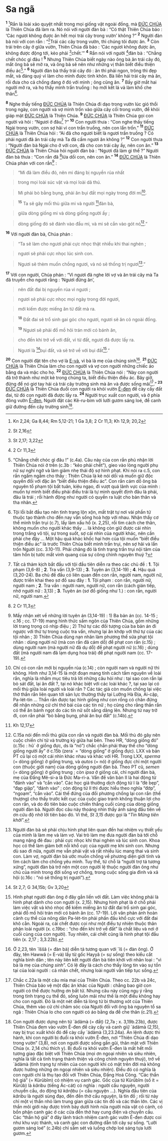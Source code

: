 # Sa ngã
<sup><b>1</b></sup> [^1*]Rắn là loài xảo quyệt nhất trong mọi giống vật ngoài đồng, mà [ĐỨC CHÚA]() là Thiên Chúa đã làm ra. Nó nói với người đàn bà : “Có thật Thiên Chúa bảo : ‘Các ngươi không được ăn hết mọi trái cây trong vườn’ không ?” <sup><b>2</b></sup> Người đàn bà nói với con rắn : “[^2*]Trái các cây trong vườn, thì chúng tôi được ăn. <sup><b>3</b></sup> Còn trái trên cây ở giữa vườn, Thiên Chúa đã bảo : ‘Các ngươi không được ăn, không được động tới, kẻo phải [^3*]chết.’” <sup><b>4</b></sup> Rắn nói với người [^4*]đàn bà : “Chẳng chết chóc gì đâu ! <sup><b>5</b></sup> Nhưng Thiên Chúa biết ngày nào ông bà ăn trái cây đó, mắt ông bà sẽ mở ra, và ông bà sẽ nên như những vị thần biết điều thiện điều ác[^1].” <sup><b>6</b></sup> Người đàn bà thấy trái cây đó : ăn thì phải ngon, trông thì đẹp mắt, và đáng quý vì làm cho mình được tinh khôn. Bà liền hái trái cây mà ăn, rồi đưa cho cả chồng đang ở đó với mình ; ông cũng ăn. <sup><b>7</b></sup> Bấy giờ mắt hai người mở ra, và họ thấy mình trần truồng : họ mới kết lá vả làm khố che thân[^2].

<sup><b>8</b></sup> Nghe thấy tiếng [ĐỨC CHÚA]() là Thiên Chúa đi dạo trong vườn lúc gió thổi trong ngày, con người và vợ mình trốn vào giữa cây cối trong vườn, để khỏi giáp mặt [ĐỨC CHÚA]() là Thiên Chúa. <sup><b>9</b></sup> [ĐỨC CHÚA]() là Thiên Chúa gọi con người và hỏi : “Ngươi ở đâu[^3] ?” <sup><b>10</b></sup> Con người thưa : “Con nghe thấy tiếng Ngài trong vườn, con sợ hãi vì con trần truồng, nên con lẩn trốn.” <sup><b>11</b></sup> [ĐỨC CHÚA]() là Thiên Chúa hỏi : “Ai đã cho ngươi biết là ngươi trần truồng ? Có phải ngươi đã ăn trái cây mà Ta đã cấm ngươi ăn không ?” <sup><b>12</b></sup> Con người thưa : “Người đàn bà Ngài cho ở với con, đã cho con trái cây ấy, nên con ăn.” <sup><b>13</b></sup> [ĐỨC CHÚA]() là Thiên Chúa hỏi người đàn bà : “Ngươi đã làm gì thế ?” Người đàn bà thưa : “Con rắn đã [^5*]lừa dối con, nên con ăn.” <sup><b>14</b></sup> [ĐỨC CHÚA]() là Thiên Chúa phán với con rắn[^4] :


> “Mi đã làm điều đó, nên mi đáng bị nguyền rủa nhất
>


> trong mọi loài súc vật và mọi loài dã thú.
>


> Mi phải bò bằng bụng, phải ăn bụi đất mọi ngày trong đời mi[^5].
>


> <sup><b>15</b></sup> Ta sẽ gây mối thù giữa mi và người [^6*]đàn bà,
>


> giữa dòng giống mi và dòng giống người ấy ;
>


> dòng giống đó sẽ đánh vào đầu mi, và mi sẽ cắn vào gót nó[^6].”
>

<sup><b>16</b></sup> Với người đàn bà, Chúa phán :


> “Ta sẽ làm cho ngươi phải cực nhọc thật nhiều khi thai nghén ;
>


> ngươi sẽ phải cực nhọc lúc sinh con.
>


> Ngươi sẽ thèm muốn chồng ngươi, và nó sẽ thống trị ngươi[^7].”
>

<sup><b>17</b></sup> Với con người, Chúa phán : “Vì ngươi đã nghe lời vợ và ăn trái cây mà Ta đã truyền cho ngươi rằng : ‘Ngươi đừng ăn’,


> nên đất đai bị nguyền rủa vì ngươi ;
>


> ngươi sẽ phải cực nhọc mọi ngày trong đời ngươi,
>


> mới kiếm được miếng ăn từ đất mà ra.
>


> <sup><b>18</b></sup> Đất đai sẽ trổ sinh gai góc cho ngươi, ngươi sẽ ăn cỏ ngoài đồng.
>


> <sup><b>19</b></sup> Ngươi sẽ phải đổ mồ hôi trán mới có bánh ăn,
>


> cho đến khi trở về với đất, vì từ đất, ngươi đã được lấy ra.
>


> Ngươi là [^7*]bụi đất, và sẽ trở về với bụi đất[^8].”
>

<sup><b>20</b></sup> Con người đặt tên cho vợ là [E-và](), vì bà là mẹ của chúng sinh[^9]. <sup><b>21</b></sup> [ĐỨC CHÚA]() là Thiên Chúa làm cho con người và vợ con người những chiếc áo bằng da và mặc cho họ. <sup><b>22</b></sup> [ĐỨC CHÚA]() là Thiên Chúa nói : “Này con người đã trở thành như một kẻ trong chúng ta, biết điều thiện điều ác. Bây giờ, đừng để nó giơ tay hái cả trái cây trường sinh mà ăn và được sống mãi[^10].” <sup><b>23</b></sup> [ĐỨC CHÚA]() là Thiên Chúa đuổi con người ra khỏi vườn [Ê-đen]() để cày cấy đất đai, từ đó con người đã được lấy ra. <sup><b>24</b></sup> Người trục xuất con người, và ở phía đông vườn [Ê-đen](), Người đặt các Kê-ru-bim với lưỡi gươm sáng loé, để canh giữ đường đến cây trường sinh[^11].

[^1]: “Chẳng chết chóc gì đâu !” (c.4a). Câu này của con rắn phủ nhận lời Thiên Chúa nói ở trên (c.3b : “kẻo phải chết”), gieo vào lòng người phụ nữ sự nghi ngờ và làm giảm nhẹ thái độ sợ hình phạt. Khi nói ra c.5, con rắn ngấm ngầm cho thấy : Thiên Chúa là kẻ nói dối và muốn giữ độc quyền đối với đặc ân “biết điều thiện điều ác”. Con rắn cám dỗ ông bà nguyên tổ phạm tội bất tuân, kiêu ngạo, đi vượt quá lãnh vực của mình : muốn tự mình biết điều phải điều trái là tự mình quyết định đâu là phải, đâu là trái ; rồi hành động như người có quyền ra luật cho bản thân và tha nhân.
[^2]: Tội lỗi bắt đầu tạo nên tình trạng lộn xộn, mất trật tự nơi vài phần tử thuộc tạo thành cho đến nay vẫn sống hoà hợp với nhau. Nhận thấy cơ thể mình trần trụi (c.7), lấy làm xấu hổ (x. 2,25), rồi tìm cách che thân, không muốn cho người khác thấy ... là không còn giữ được cái nhìn trong trắng vô tội, sự trong suốt, sợ cái nhìn của người khác, nên cần phải che đậy ... Một hậu quả khác khốc hại hơn của tội muốn “biết điều thiện điều ác” là trước Thiên Chúa biết mình trần trụi, nên sợ hãi và lẩn trốn Người (cc. 3.10-11). Phải chăng đó là tình trạng trần trụi nội tâm của tâm hồn bị tước mất vinh quang của sự công chính nguyên thuỷ ?
[^3]: Tất cả thảm kịch bắt đầu với tội đầu tiên diễn ra theo các chủ đề : **1**. Tội phạm (3,6-8) ; **2**. Tra vấn (3,9-13) ; **3**. Tuyên án (3,14-19) ; **4**. Hậu quả (3,20-24). Ba chủ đề đầu có liên quan đến con rắn, người nam, người nữ, được triển khai theo sơ đồ sau đây : **1**. Tội phạm : con rắn, người nữ, người nam ; **2**. Tra vấn : người nam, người nữ, con rắn (cách gián tiếp, nhờ người nữ : 3,13) ; **3**. Tuyên án (sơ đồ giống như 1.) : con rắn, người nữ, người nam.
[^4]: Mấy nhận xét về những lời tuyên án (3,14-19) : 1) Ba bản án (cc. 14-15 ; c.16 ; cc. 17-19) mang hình thức sấm ngôn của Thiên Chúa, gồm những lời trang trọng có nhịp điệu ; 2) Thứ tự các đối tượng của ba bản án đi ngược với thứ tự trong cuộc tra vấn, nhưng lại ăn khớp với thứ tự của các tội nhân ; 3) Thiên Chúa dùng nạn nhân làm phương thế sửa phạt tội nhân : dùng người nữ (mà con rắn đã cám dỗ) để phạt con rắn (c.15) ; dùng người nam (mà người nữ đã dụ dỗ) để phạt người nữ (c.16) ; dùng đất (mà người nam đã lạm dụng hoa trái) để phạt người nam (cc. 17-19).
[^5]: Chỉ có con rắn mới bị nguyền rủa (c.14) ; còn người nam và người nữ thì không. Hình như 3,14-15 là một đoạn mang tính cách tầm nguyên về loài rắn, nghĩa là nhắm mục tiêu trả lời những câu hỏi như : tại sao con rắn lại bò sát đất, lại ăn đất ?, tại nó khác biệt với các loài khác ?, tại sao lại có mối thù giữa loài người và loài rắn ? Các tác giả còn muốn chống lại việc thờ thần rắn liên quan tới sản lực thường thấy tại Lưỡng Hà Địa, Ai-cập, Pa-lét-tin ... Thần rắn được tạc hình giống như con rồng có chân đứng để nhận những cử chỉ thờ bái của các tín nữ ; họ cũng cho rằng thần rắn có thể ăn bánh ngọt do các tín nữ sốt sắng dâng lên. Nhưng từ nay trở đi, con rắn phải “bò bằng bụng, phải ăn bụi đất” (c.14b).
[^6]: C.15a nói đến mối thù giữa con rắn và người đàn bà. Mối thù đó gây nên cuộc chiến chí tử và trường kỳ giữa hai bên. Theo HR, “dòng giống đó” (c.15c : hû´ ở giống đực, ds là “nó”) chắc chắn phải thay thế cho “dòng giống người ấy” ở c.15b (zera\` = “dòng giống” ở giống đực). LXX và bản PT cũ lại có một cái nhìn khác nhau và khác với HR. Trong LXX, *sperma* (= dòng giống) ở giống trung, và *autos* (= nó) ở giống đực chỉ một người con (thuộc giới nam) của dòng giống người đàn bà. Theo PT cũ, *semen* (= dòng giống) ở giống trung ; còn *ipsa* ở giống cái, chỉ người đàn bà, mẹ của Đấng Mê-si-a là Đức Ma-ri-a. Vấn đề văn bản II là hai động từ “đánh vào” và “cắn vào”. Các học giả thường dịch động từ I là “đè bẹp”, “đạp giập”, “đánh vào” ; còn động từ II thì được hiểu theo nghĩa “đớp”, “ngoạm”, “cắn vào”. Cái thế đứng của đối phương chống lại con rắn (thế thượng) cho thấy trước kết cục của cuộc giao tranh không thuận lợi cho con rắn, và do đó tiên báo cuộc chiến thắng cuối cùng của dòng giống người đàn bà. Người đọc câu này thoáng nhìn thấy ánh sáng đầu tiên về ơn cứu độ nhờ lời tiên báo đó. Vì thế, *St 3,15* được gọi là “*Tin Mừng tiên khởi*”.
[^7]: Người đàn bà sẽ phải chịu hình phạt liên quan đến hai nhiệm vụ thiết yếu của mình là làm mẹ và làm vợ. Vai trò làm mẹ đưa người đàn bà tới chỗ mang nặng đẻ đau : phải cực nhọc khi thai nghén và lúc sinh con. Khoa học có thể làm giảm bớt nỗi khổ cực của người mẹ khi sinh con. Nhưng dù sao đi nữa, người mẹ vẫn phải vất vả rất nhiều lúc mang thai và sinh con. Làm vợ, người đàn bà ước muốn chồng về phương diện giới tính và tìm cách làm cho chồng yêu mình. Tuy thế, từ chỗ là “người trợ tá tương xứng”, người đàn bà trở nên một con người lệ thuộc người đàn ông như chủ của mình trong đời sống vợ chồng, trong cuộc sống gia đình và xã hội (c.16c : “nó sẽ thống trị ngươi”).
[^8]: Hình phạt người đàn ông ở đây gắn liền với đất. Làm việc không phải là hình phạt dành cho con người (x. 2,15). Nhưng hình phạt là ở chỗ phải làm việc vất vả khó nhọc để kiếm miếng ăn từ đất đai trổ sinh gai góc, phải đổ mồ hôi trán mới có bánh ăn (cc. 17-19). Lời văn phản ánh hoàn cảnh cụ thể của nông dân Pa-lét-tin phải phấn đấu khổ cực với đất đai khô cằn. Ngoài ra, cái chết được coi như một điều tự nhiên thuộc thân phận loài người (x. c.19bc : “cho đến khi trở về đất” là chất liệu và nơi ở cuối cùng của con người). Tuy nhiên, cái chết cũng là hình phạt tội đầu tiên (x. 2,17 ; 3,3.22b).
[^9]: Ở 2,23, tên ´îššâ (= đàn bà) diễn tả tương quan với ´îš (= đàn ông). Ở đây, tên Hawwâ (= E-và) lấy từ gốc Hayyâ (= sự sống) theo kiểu cắt nghĩa bình dân ; tên này liên kết người đàn bà tiên khởi với nhân loại : “vì bà là mẹ của *chúng sinh*”. Có lẽ đây là cách cho thấy lòng tin vào sự tồn tại của loài người : cá nhân chết, nhưng loài người vẫn tiếp tục sống.
[^10]: Chắc c.22a là một câu mỉa mai của Thiên Chúa. Theo cc. 22b và 24c, Thiên Chúa bảo vệ một đặc ân khác của Người : chẳng bao giờ con người có thể được hưởng ơn bất tử. Nhưng câu này cũng ngụ ý rằng trong tình trạng cụ thể đó, sống luôn mãi như thế là một điều không hay cho con người. Đó là một nét diễn tả lòng từ bi thương xót của Thiên Chúa, thêm vào cử chỉ chăm sóc của Người đối với ông bà nguyên tổ sa ngã : Thiên Chúa lo cho con người có áo bằng da để che thân (c.21).
[^11]: Con người được dựng nên từ ´ädämà (= đất) (2,7a ; x. 3,19b.23b), được Thiên Chúa đem vào vườn Ê-đen để cày cấy và canh giữ ´ädämà (2,15), nay bị trục xuất khỏi đó để cày cấy ´ädämà (3,23.24a). Án lệnh được thi hành, khi con người bị đuổi ra khỏi vườn Ê-đen, nơi “Thiên Chúa đi dạo trong vườn” (3,8), nơi con người được sống gần gũi, thân mật với Thiên Chúa (x. 2,14 chú thích y). Bị đuổi ra khỏi vườn Ê-đen là mất hết mối tương giao đặc biệt với Thiên Chúa (mọi ơn ngoại nhiên và siêu nhiên, nghĩa là tất cả tình trạng thánh thiện và công chính nguyên thuỷ), trở về ´ädämà (tình trạng tự nhiên của con người khi có mặt trên đời mà không được hưởng những ơn ngoại nhiên và siêu nhiên). Điều đó có nghĩa là con người chỉ là thụ tạo đối với Thiên Chúa, Đấng Hoá Công. “Các thần hộ giá” (= Kürûbîm) có nhiệm vụ canh gác. Gốc của từ Kürûbîm (số ít = Kürûb) là *kâribu* (tiếng Ác-cát) có nghĩa : người cầu nguyện, người chuyển cầu, do động từ *kârâbu* (= cầu nguyện ...). Nghĩa đầu tiên của *kâribu* là người sùng đạo, đến đền thờ cầu nguyện, là tín đồ ; rồi từ này chỉ một vị thần nhỏ làm trung gian giữa các tín đồ và các thần lớn. Các vị thần môi giới này được trình bày dưới hình nửa người nửa vật có cánh, có bổn phận canh gác ở các cửa đền thờ hay cung điện và chuyển cầu. Các “thần hộ giá” ở đây lãnh trách nhiệm canh gác vườn Ê-đen được coi như khu vực thánh, và canh gác con đường dẫn tới cây sự sống. “Lưỡi gươm sáng loé” (c.24b) chỉ sấm sét và luồng chớp loé sáng tựa lưỡi gươm.
[^1*]: Kn 2,24; Ga 8,44; Rm 5,12-21; 1 Ga 3,8; 2 Cr 11,3; Kh 12,9; 20,2
[^2*]: St 2,16
[^3*]: St 2,17; 3,22
[^4*]: 2 Cr 11,3
[^5*]: 2 Cr 11,3
[^6*]: Kh 12,17
[^7*]: St 2,7; G 34,15b; Gv 3,20